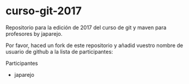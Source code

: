 # curso-git-2017
Repositorio para la edición de 2017 del curso de git y maven para profesores by japarejo.

Por favor, haced un fork de este repositorio y añadid vuestro nombre de usuario de github a la lista de participantes:

Participantes

 - japarejo
